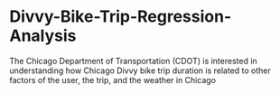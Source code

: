 # Divvy-Bike-Trip-Regression-Analysis
The Chicago Department of Transportation (CDOT) is interested in understanding how Chicago Divvy bike trip duration is related to other factors of the user, the trip, and the weather in Chicago
